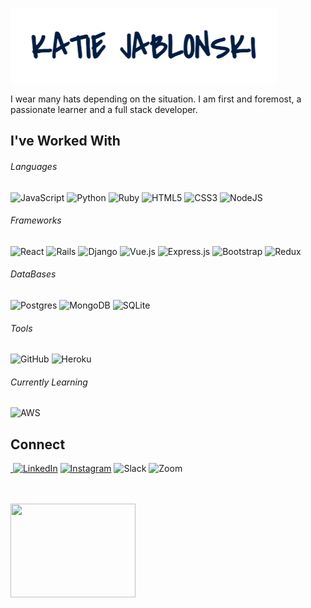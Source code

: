 ![name](images/name.png)

I wear many hats depending on the situation. I am first and foremost, a passionate learner and a full stack developer. 

<h2>I've Worked With</h2>
<h6>Languages</h6>
<span><img alt="JavaScript" src="https://img.shields.io/badge/javascript%20-%23323330.svg?&style=for-the-badge&logo=javascript&logoColor=%23F7DF1E"/><span>
<span><img alt="Python" src="https://img.shields.io/badge/python%20-%2314354C.svg?&style=for-the-badge&logo=python&logoColor=white"/></span>
<span><img alt="Ruby" src="https://img.shields.io/badge/ruby-%23CC342D.svg?&style=for-the-badge&logo=ruby&logoColor=white"/></span>
  <span><img alt="HTML5" src="https://img.shields.io/badge/html5%20-%23E34F26.svg?&style=for-the-badge&logo=html5&logoColor=white"/></span>
<span><img alt="CSS3" src="https://img.shields.io/badge/css3%20-%231572B6.svg?&style=for-the-badge&logo=css3&logoColor=white"/></span>
<span><img alt="NodeJS" src="https://img.shields.io/badge/node.js%20-%2343853D.svg?&style=for-the-badge&logo=node.js&logoColor=white"/><span>
<h6>Frameworks</h6>
<span><img alt="React" src="https://img.shields.io/badge/react%20-%2320232a.svg?&style=for-the-badge&logo=react&logoColor=%2361DAFB"/></span>
<span><img alt="Rails" src="https://img.shields.io/badge/rails%20-%23CC0000.svg?&style=for-the-badge&logo=ruby-on-rails&logoColor=white"/></span>
<span><img alt="Django" src="https://img.shields.io/badge/django%20-%23092E20.svg?&style=for-the-badge&logo=django&logoColor=white"/></span>
<span><img alt="Vue.js" src="https://img.shields.io/badge/vuejs%20-%2335495e.svg?&style=for-the-badge&logo=vue.js&logoColor=%234FC08D"/></span>
<span><img alt="Express.js" src="https://img.shields.io/badge/express.js%20-%23404d59.svg?&style=for-the-badge"/></span>
<span><img alt="Bootstrap" src="https://img.shields.io/badge/bootstrap%20-%23563D7C.svg?&style=for-the-badge&logo=bootstrap&logoColor=white"/></span>
<span><img alt="Redux" src="https://img.shields.io/badge/redux%20-%23593d88.svg?&style=for-the-badge&logo=redux&logoColor=white"/></span>
<h6>DataBases</h6>
<span><img alt="Postgres" src ="https://img.shields.io/badge/postgres-%23316192.svg?&style=for-the-badge&logo=postgresql&logoColor=white"/></span>
<span><img alt="MongoDB" src ="https://img.shields.io/badge/MongoDB-%234ea94b.svg?&style=for-the-badge&logo=mongodb&logoColor=white"/></span>
<span><img alt="SQLite" src ="https://img.shields.io/badge/sqlite-%2307405e.svg?&style=for-the-badge&logo=sqlite&logoColor=white"/></span>
<h6>Tools</h6>
<span><img alt="GitHub" src="https://img.shields.io/badge/github%20-%23121011.svg?&style=for-the-badge&logo=github&logoColor=white"/></span>
<span><img alt="Heroku" src="https://img.shields.io/badge/heroku%20-%23430098.svg?&style=for-the-badge&logo=heroku&logoColor=white"/></span>

<h6>Currently Learning</h6>
<span><img alt="AWS" src="https://img.shields.io/badge/AWS%20-%23FF9900.svg?&style=for-the-badge&logo=amazon-aws&logoColor=white"/></span>
  
<h2>Connect</h2>
<a href="https://katiejablonski.com/"><img src="https://img.shields.io/badge/Portfolio-blue?style=for-the-badge&logo=appveyor" alt=""></span>
<a href="https://www.linkedin.com/in/katie-jablonski/" target="_blank"><img alt="LinkedIn" src="https://img.shields.io/badge/linkedin%20-%230077B5.svg?&style=for-the-badge&logo=linkedin&logoColor=white"/></a>
<a href="https://www.instagram.com/jadiek08/" target="_blank"><img alt="Instagram" src="https://img.shields.io/badge/jadiek08%20-%23E4405F.svg?&style=for-the-badge&logo=Instagram&logoColor=white"/></a>
<img alt="Slack" src="https://img.shields.io/badge/Slack-4A154B?style=for-the-badge&logo=slack&logoColor=white" />
<img alt="Zoom" src="https://img.shields.io/badge/Zoom-2D8CFF?style=for-the-badge&logo=zoom&logoColor=white" />

<br><br>
<img src="https://media.giphy.com/media/l46ChKeGsmsfE3Un6/source.gif" width="200" height="150">
